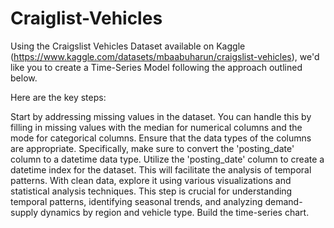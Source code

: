 # Craiglist-Vehicles

Using the Craigslist Vehicles Dataset available on Kaggle (https://www.kaggle.com/datasets/mbaabuharun/craigslist-vehicles), we'd like you to create a Time-Series Model following the approach outlined below.

Here are the key steps:

Start by addressing missing values in the dataset. You can handle this by filling in missing values with the median for numerical columns and the mode for categorical columns.
Ensure that the data types of the columns are appropriate. Specifically, make sure to convert the 'posting_date' column to a datetime data type.
Utilize the 'posting_date' column to create a datetime index for the dataset. This will facilitate the analysis of temporal patterns.
With clean data, explore it using various visualizations and statistical analysis techniques. This step is crucial for understanding temporal patterns, identifying seasonal trends, and analyzing demand-supply dynamics by region and vehicle type.
Build the time-series chart.
